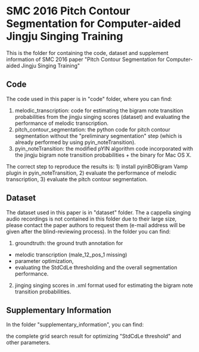# SMC 2016 Pitch Contour Segmentation for Computer-aided Jingju Singing Training
This is the folder for containing the code, dataset and supplement information of SMC 2016 paper "Pitch Contour Segmentation for Computer-aided Jingju Singing Training"

## Code

The code used in this paper is in "code" folder, where you can find:

1. melodic_transcription: code for estimating the bigram note transition probabilities from the jingju singing scores (dataset) and evaluating the performance of melodic transcription.
2. pitch_contour_segmentation: the python code for pitch contour segmentation without the "preliminary segmentation" step (which is already performed by using pyin_noteTransition).
3. pyin_noteTransition: the modified pYIN algorithm code incorporated with the jingju bigram note transition probabilities + the binary for Mac OS X.

The correct step to reproduce the results is: 1) install pyinBOBigram Vamp plugin in pyin_noteTransition, 2) evaluate the performance of melodic transcription, 3) evaluate the pitch contour segmentation.

## Dataset

The dataset used in this paper is in "dataset" folder. The a cappella singing audio recordings is not contained in this folder due to their large size, please contact the paper authors to request them (e-mail address will be given after the blind-reviewing process). In the folder you can find:

1. groundtruth: the ground truth annotation for 
 * melodic transcription (male\_12\_pos\_1 missing)
 * parameter optimization,
 * evaluating the StdCdLe thresholding and the overall segmentation performance.

2. jinging singing scores in .xml format used for estimating the bigram note transition probabilities.

## Supplementary Information

In the folder "supplementary_information", you can find:

the complete grid search result for optimizing "StdCdLe threshold" and other parameters.


